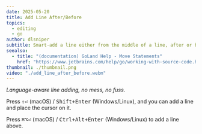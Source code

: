 ```yaml
---
date: 2025-05-20
title: Add Line After/Before
topics:
  - editing
  - go
author: dlsniper
subtitle: Smart-add a line either from the middle of a line, after or before the current line.
seealso:
  - title: "(documentation) GoLand Help - Move Statements"
    href: "https://www.jetbrains.com/help/go/working-with-source-code.html#move-statements"
thumbnail: ./thumbnail.png
video: "./add_line_after_before.webm"
---
```


_Language-aware line adding, no mess, no fuss._

Press <kbd>⇧⏎</kbd> (macOS) / <kbd>Shift+Enter</kbd> (Windows/Linux), and you can add a line and place the cursor on it.

Press <kbd>⌘⌥⏎</kbd> (macOS) / <kbd>Ctrl+Alt+Enter</kbd> (Windows/Linux) to add a line above.
